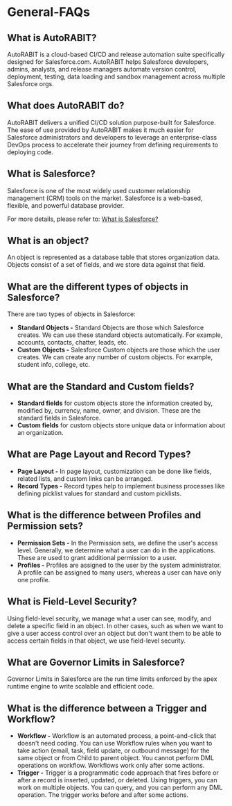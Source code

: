 # General-FAQs

## What is AutoRABIT? <a href="#what-is-autorabit" id="what-is-autorabit"></a>

AutoRABIT is a cloud-based CI/CD and release automation suite specifically designed for Salesforce.com. AutoRABIT helps Salesforce developers, admins, analysts, and release managers automate version control, deployment, testing, data loading and sandbox management across multiple Salesforce orgs.

## What does AutoRABIT do? <a href="#what-does-autorabit-do" id="what-does-autorabit-do"></a>

AutoRABIT delivers a unified CI/CD solution purpose-built for Salesforce. The ease of use provided by AutoRABIT makes it much easier for Salesforce administrators and developers to leverage an enterprise-class DevOps process to accelerate their journey from defining requirements to deploying code.

## What is Salesforce? <a href="#what-is-salesforce" id="what-is-salesforce"></a>

Salesforce is one of the most widely used customer relationship management (CRM) tools on the market. Salesforce is a web-based, flexible, and powerful database provider.

For more details, please refer to: [What is Salesforce?](https://www.salesforcetutorial.com/what-is-salesforce-all-about-salesforce/)

## What is an object? <a href="#what-is-an-object" id="what-is-an-object"></a>

An object is represented as a database table that stores organization data. Objects consist of a set of fields, and we store data against that field.

## What are the different types of objects in Salesforce?

There are two types of objects in Salesforce:

* **Standard Objects -** Standard Objects are those which Salesforce creates. We can use these standard objects automatically. For example, accounts, contacts, chatter, leads, etc.
* **Custom Objects -** Salesforce Custom objects are those which the user creates. We can create any number of custom objects. For example, student info, college, etc.

## What are the Standard and Custom fields? <a href="#what-are-the-standard-and-custom-fields" id="what-are-the-standard-and-custom-fields"></a>

* **Standard fields** for custom objects store the information created by, modified by, currency, name, owner, and division. These are the standard fields in Salesforce.
* **Custom fields** for custom objects store unique data or information about an organization.

## What are Page Layout and Record Types? <a href="#what-is-page-layout-and-record-types" id="what-is-page-layout-and-record-types"></a>

* **Page Layout -** In page layout, customization can be done like fields, related lists, and custom links can be arranged.
* **Record Types -** Record types help to implement business processes like defining picklist values for standard and custom picklists.

## What is the difference between Profiles and Permission sets? <a href="#difference-between-profiles-and-permission-sets" id="difference-between-profiles-and-permission-sets"></a>

* **Permission Sets -** In the Permission sets, we define the user's access level. Generally, we determine what a user can do in the applications. These are used to grant additional permission to a user.
* **Profiles -** Profiles are assigned to the user by the system administrator. A profile can be assigned to many users, whereas a user can have only one profile.

## What is Field-Level Security? <a href="#briefly-describe-about-fieldlevel-security" id="briefly-describe-about-fieldlevel-security"></a>

Using field-level security, we manage what a user can see, modify, and delete a specific field in an object. In other cases, such as when we want to give a user access control over an object but don't want them to be able to access certain fields in that object, we use field-level security.

## What are Governor Limits in Salesforce?

Governor Limits in Salesforce are the run time limits enforced by the apex runtime engine to write scalable and efficient code.

## What is the difference between a Trigger and Workflow? <a href="#what-is-the-difference-between-trigger-and-workflow" id="what-is-the-difference-between-trigger-and-workflow"></a>

* **Workflow -** Workflow is an automated process, a point-and-click that doesn't need coding. You can use Workflow rules when you want to take action (email, task, field update, or outbound message) for the same object or from Child to parent object. You cannot perform DML operations on workflow. Workflows work only after some actions.
* **Trigger -** Trigger is a programmatic code approach that fires before or after a record is inserted, updated, or deleted. Using triggers, you can work on multiple objects. You can query, and you can perform any DML operation. The trigger works before and after some actions.

## &#x20;<a href="#is-autorabit-compatible-with-the-deployment-of-cpq-data" id="is-autorabit-compatible-with-the-deployment-of-cpq-data"></a>

